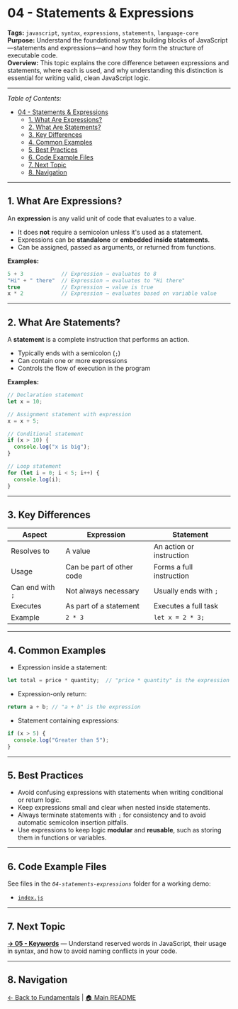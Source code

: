 # 04 - Statements & Expressions

**Tags:** `javascript`, `syntax`, `expressions`, `statements`, `language-core`  
**Purpose:** Understand the foundational syntax building blocks of JavaScript—statements and expressions—and how they form the structure of executable code.  
**Overview:** This topic explains the core difference between expressions and statements, where each is used, and why understanding this distinction is essential for writing valid, clean JavaScript logic.

---

_Table of Contents:_

- [04 - Statements \& Expressions](#04---statements--expressions)
  - [1. What Are Expressions?](#1-what-are-expressions)
  - [2. What Are Statements?](#2-what-are-statements)
  - [3. Key Differences](#3-key-differences)
  - [4. Common Examples](#4-common-examples)
  - [5. Best Practices](#5-best-practices)
  - [6. Code Example Files](#6-code-example-files)
  - [7. Next Topic](#7-next-topic)
  - [8. Navigation](#8-navigation)

---

## 1. What Are Expressions?

An **expression** is any valid unit of code that evaluates to a value.

- It does **not** require a semicolon unless it's used as a statement.
- Expressions can be **standalone** or **embedded inside statements**.
- Can be assigned, passed as arguments, or returned from functions.

**Examples:**

```js
5 + 3            // Expression → evaluates to 8
"Hi" + " there"  // Expression → evaluates to "Hi there"
true             // Expression → value is true
x * 2            // Expression → evaluates based on variable value
```

---

## 2. What Are Statements?

A **statement** is a complete instruction that performs an action.

- Typically ends with a semicolon (`;`)
- Can contain one or more expressions
- Controls the flow of execution in the program

**Examples:**

```js
// Declaration statement
let x = 10;

// Assignment statement with expression
x = x + 5;

// Conditional statement
if (x > 10) {
  console.log("x is big");
}

// Loop statement
for (let i = 0; i < 5; i++) {
  console.log(i);
}
```

---

## 3. Key Differences

| Aspect             | Expression                | Statement                |
| ------------------ | ------------------------- | ------------------------ |
| Resolves to        | A value                   | An action or instruction |
| Usage              | Can be part of other code | Forms a full instruction |
| Can end with `;`   | Not always necessary      | Usually ends with `;`    |
| Executes           | As part of a statement    | Executes a full task     |
| Example            | `2 * 3`                   | `let x = 2 * 3;`         |

---

## 4. Common Examples

- Expression inside a statement:

```js
let total = price * quantity;  // "price * quantity" is the expression
```

- Expression-only return:

```js
return a + b; // "a + b" is the expression
```

- Statement containing expressions:

```js
if (x > 5) {
  console.log("Greater than 5");
}
```

---

## 5. Best Practices

- Avoid confusing expressions with statements when writing conditional or return logic.  
- Keep expressions small and clear when nested inside statements.  
- Always terminate statements with `;` for consistency and to avoid automatic semicolon insertion pitfalls.  
- Use expressions to keep logic **modular** and **reusable**, such as storing them in functions or variables.  

---

## 6. Code Example Files

See files in the _`04-statements-expressions`_ folder for a working demo:

- [`index.js`](index.js)

---

## 7. Next Topic

**[→ 05 - Keywords](../05-keywords/README.md)** — Understand reserved words in JavaScript, their usage in syntax, and how to avoid naming conflicts in your code.

---

## 8. Navigation

[← Back to Fundamentals](../README.md) | [🏠 Main README](../../README.md)
